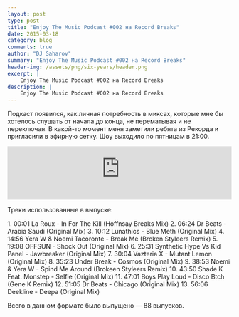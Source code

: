 ```yaml
---
layout: post
type: post
title: "Enjoy The Music Podcast #002 на Record Breaks"
date: 2015-03-18
category: blog
comments: true
author: "DJ Saharov"
summary: "Enjoy The Music Podcast #002 на Record Breaks"
header-img: /assets/png/six-years/header.png
excerpt: |
    Enjoy The Music Podcast #002 на Record Breaks
description: |
    Enjoy The Music Podcast #002 на Record Breaks
---
```


<p>
<span class="firstcharacter">П</span>одкаст появился, как личная потребность в миксах, которые мне бы хотелось слушать от начала до конца, не перематывая и не переключая. В какой-то момент меня заметили ребята из Рекорда и пригласили в эфирную сетку. Шоу выходило по пятницам в 21:00.
</p>

<iframe width="100%" height="120" src="https://player-widget.mixcloud.com/widget/iframe/?hide_cover=1&feed=%2Fdjsaharovofficial%2Fdj-saharov-enjoy-the-music-podcast-002%2F" frameborder="0" allow="encrypted-media; fullscreen; autoplay; idle-detection; speaker-selection; web-share;" ></iframe>

<p>Треки использованные в выпуске:</p>
1. 00:01 La Roux - In For The Kill (Hoffnsay Breaks Mix)
2. 06:24 Dr Beats - Arabia Saudi (Original Mix)
3. 10:12 Lunathics - Blue Meth (Original Mix)
4. 14:56 Yera W & Noemi Tacoronte - Break Me (Broken Styleers Remix)
5. 19:08 OFFSUN - Shock Out (Original Mix)
6. 25:31 Synthetic Hype Vs Kid Panel - Jawbreaker (Original Mix)
7. 30:04 Vazteria X - Mutant Lemon (Original Mix)
8. 35:23 Under Break - Cosmos (Original Mix)
9. 38:53 Noemi & Yera W - Spind Me Around (Brokeen Styleers Remix)
10. 43:50 Shade K Feat. Monstep - Selfie (Original Mix)
11. 47:01 Boys Play Loud - Disco Btch (Gene K Remix)
12. 51:05 Dr Beats - Chicago (Original Mix)
13. 56:06 Deekline - Deepa (Original Mix)

<p>Всего в данном формате было выпущено &mdash; 88 выпусков.</p>